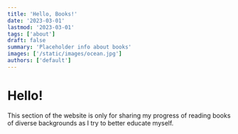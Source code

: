 ```yaml
---
title: 'Hello, Books!'
date: '2023-03-01'
lastmod: '2023-03-01'
tags: ['about']
draft: false
summary: 'Placeholder info about books'
images: ['/static/images/ocean.jpg']
authors: ['default']
---
```


# Hello!

This section of the website is only for sharing my progress of reading books of diverse backgrounds as I try to better educate myself.
